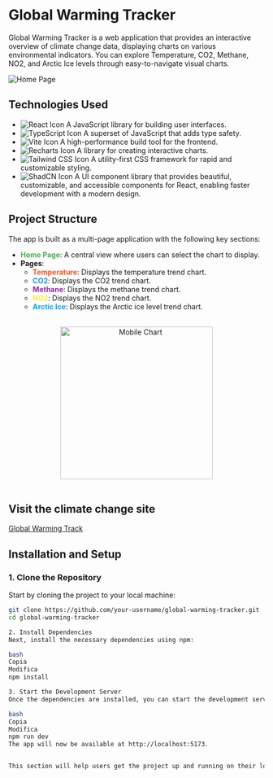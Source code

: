 # Global Warming Tracker

Global Warming Tracker is a web application that provides an interactive overview of climate change data, displaying charts on various environmental indicators. You can explore Temperature, CO2, Methane, NO2, and Arctic Ice levels through easy-to-navigate visual charts.

![Home Page](../climate-dashboard/src/assets/home-page.png)

## Technologies Used

- ![React Icon](https://img.shields.io/badge/-React-61DAFB?style=flat&logo=react&logoColor=white) A JavaScript library for building user interfaces.
- ![TypeScript Icon](https://img.shields.io/badge/-TypeScript-3178C6?style=flat&logo=typescript&logoColor=white) A superset of JavaScript that adds type safety.
- ![Vite Icon](https://img.shields.io/badge/-Vite-646CFF?style=flat&logo=vite&logoColor=white) A high-performance build tool for the frontend.
- ![Recharts Icon](https://img.shields.io/badge/-Recharts-FF6B6B?style=flat&logo=recharts&logoColor=white) A library for creating interactive charts.
- ![Tailwind CSS Icon](https://img.shields.io/badge/-Tailwind%20CSS-06B6D4?style=flat&logo=tailwindcss&logoColor=white) A utility-first CSS framework for rapid and customizable styling.
- ![ShadCN Icon](https://img.shields.io/badge/-ShadCN-0D94F7?style=flat&logo=shadcn&logoColor=white) A UI component library that provides beautiful, customizable, and accessible components for React, enabling faster development with a modern design.

## Project Structure

The app is built as a multi-page application with the following key sections:

- **<span style="color:#4CAF50;">Home Page</span>**: A central view where users can select the chart to display.
- **Pages**:
  - **<span style="color:#FF5722;">Temperature</span>**: Displays the temperature trend chart.
  - **<span style="color:#2196F3;">CO2</span>**: Displays the CO2 trend chart.
  - **<span style="color:#9C27B0;">Methane</span>**: Displays the methane trend chart.
  - **<span style="color:#FFEB3B;">NO2</span>**: Displays the NO2 trend chart.
  - **<span style="color:#03A9F4;">Arctic Ice</span>**: Displays the Arctic ice level trend chart.

<br>

<div style="text-align: center;">
<img src="../climate-dashboard/src/assets/mobile-chart.png" alt="Mobile Chart" width="300" />
</div>

<br>

## Visit the climate change site

[Global Warming Track](https://global-warming-track.netlify.app/)

## Installation and Setup

### 1. Clone the Repository

Start by cloning the project to your local machine:

```bash
git clone https://github.com/your-username/global-warming-tracker.git
cd global-warming-tracker

2. Install Dependencies
Next, install the necessary dependencies using npm:

bash
Copia
Modifica
npm install

3. Start the Development Server
Once the dependencies are installed, you can start the development server:

bash
Copia
Modifica
npm run dev
The app will now be available at http://localhost:5173.


This section will help users get the project up and running on their local machine. Let me know if you need any additional tweaks!
```
